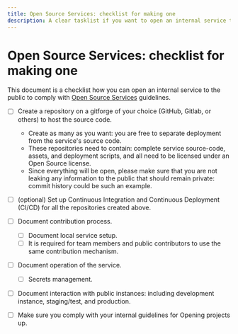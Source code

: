```yaml
---
title: Open Source Services: checklist for making one
description: A clear tasklist if you want to open an internal service to the public so it complies with Open Source Services definition.
---
```

# Open Source Services: checklist for making one

This document is a checklist how you can open an internal service to the public to comply with [Open Source Services](open-source-services.md) guidelines.

* [ ] Create a repository on a gitforge of your choice (GitHub, Gitlab, or others) to host the source code.
  * Create as many as you want: you are free to separate deployment from the service's source code.
  * These repositories need to contain: complete service source-code, assets, and deployment scripts, and all need to be licensed under an Open Source license.
  * Since everything will be open, please make sure that you are not leaking any information to the public that should remain private: commit history could be such an example.

* [ ] (optional) Set up Continuous Integration and Continuous Deployment (CI/CD) for all the repositories created above.

* [ ] Document contribution process.
  * [ ] Document local service setup.
  * [ ] It is required for team members and public contributors to use the same contribution mechanism.

* [ ] Document operation of the service.
  * [ ] Secrets management.

* [ ] Document interaction with public instances: including development instance, staging/test, and production.

* [ ] Make sure you comply with your internal guidelines for Opening projects up.
